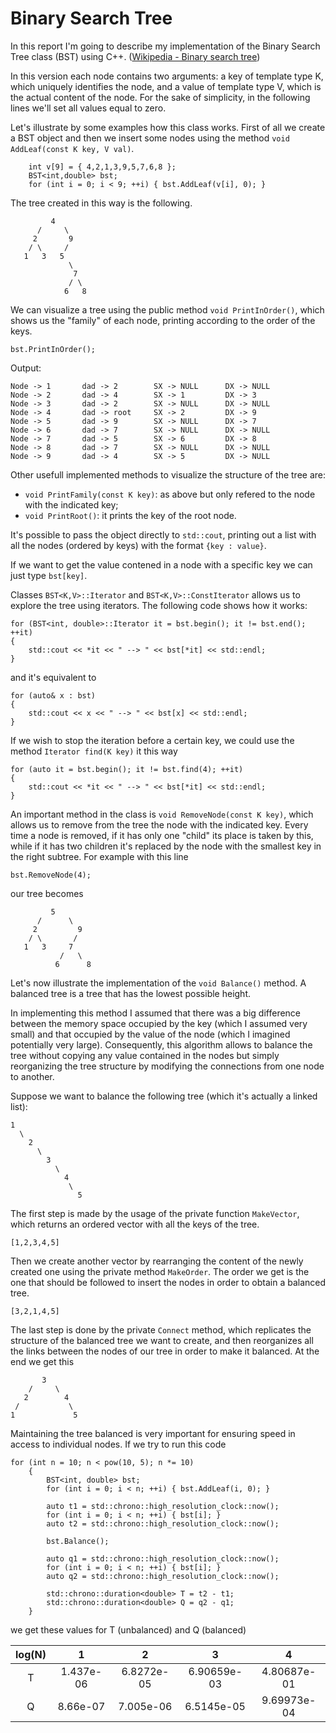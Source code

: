 # Binary Search Tree

In this report I'm going to describe my implementation of the Binary Search Tree class (BST) using C++. ([Wikipedia - Binary search tree](https://en.wikipedia.org/wiki/Binary_search_tree))

In this version each node contains two arguments: a key of template type K, which uniquely identifies the node, and a value of template type V, which is the actual content of the node.
For the sake of simplicity, in the following lines we'll set all values equal to zero.

Let's illustrate by some examples how this class works.
First of all we create a BST object and then we insert some nodes using the method `void AddLeaf(const K key, V val)`.
~~~~
	int v[9] = { 4,2,1,3,9,5,7,6,8 };
	BST<int,double> bst;
	for (int i = 0; i < 9; ++i) { bst.AddLeaf(v[i], 0);	}
~~~~
The tree created in this way is the following.
```
         4 
      /     \ 
     2       9
    / \     /
   1   3   5
             \
              7
             / \
            6   8
```
We can visualize a tree using the public method `void PrintInOrder()`, which shows us the "family" of each node, printing according to the order of the keys.
~~~~
bst.PrintInOrder();
~~~~
Output:
~~~~
Node -> 1       dad -> 2        SX -> NULL      DX -> NULL
Node -> 2       dad -> 4        SX -> 1         DX -> 3
Node -> 3       dad -> 2        SX -> NULL      DX -> NULL
Node -> 4       dad -> root     SX -> 2         DX -> 9
Node -> 5       dad -> 9        SX -> NULL      DX -> 7
Node -> 6       dad -> 7        SX -> NULL      DX -> NULL
Node -> 7       dad -> 5        SX -> 6         DX -> 8
Node -> 8       dad -> 7        SX -> NULL      DX -> NULL
Node -> 9       dad -> 4        SX -> 5         DX -> NULL
~~~~
Other usefull implemented methods to visualize the structure of the tree are:
* `void PrintFamily(const K key)`: as above but only refered to the node with the indicated key;
* `void PrintRoot()`: it prints the key of the root node.

It's possible to pass the object directly to `std::cout`, printing out a list with all the nodes (ordered by keys) with the format `{key : value}`.

If we want to get the value contened in a node with a specific key we can just type `bst[key]`.

Classes `BST<K,V>::Iterator` and `BST<K,V>::ConstIterator` allows us to explore the tree using iterators.
The following code shows how it works:
~~~~
for (BST<int, double>::Iterator it = bst.begin(); it != bst.end(); ++it)
{
	std::cout << *it << " --> " << bst[*it] << std::endl;
}
~~~~
and it's equivalent to
~~~~
for (auto& x : bst) 
{ 
    std::cout << x << " --> " << bst[x] << std::endl; 
}
~~~~
If we wish to stop the iteration before a certain key, we could use the method `Iterator find(K key)` it this way
~~~~
for (auto it = bst.begin(); it != bst.find(4); ++it)
{
	std::cout << *it << " --> " << bst[*it] << std::endl;
}
~~~~

An important method in the class is `void RemoveNode(const K key)`, which allows us to remove from the tree the node with the indicated key.
Every time a node is removed, if it has only one "child" its place is taken by this, while if it has two children it's replaced by the node with the smallest key in the right subtree.
For example with this line
~~~~
bst.RemoveNode(4);
~~~~
our tree becomes
```
         5 
      /      \ 
     2         9
    / \       /
   1   3     7
           /   \
          6      8
```
Let's now illustrate the implementation of the `void Balance()` method.
A balanced tree is a tree that has the lowest possible height.

In implementing this method I assumed that there was a big difference between the memory space occupied by the key (which I assumed very small) and that occupied by the value of the node (which I imagined potentially very large).
Consequently, this algorithm allows to balance the tree without copying any value contained in the nodes but simply reorganizing the tree structure by modifying the connections from one node to another.

Suppose we want to balance the following tree (which it's actually a linked list):
```
1
  \
    2
      \
        3
          \
            4
             \
               5
```

The first step is made by the usage of the private function `MakeVector`, which returns an ordered vector with all the keys of the tree.
~~~~
[1,2,3,4,5]
~~~~
Then we create another vector by rearranging the content of the newly created one using the private method `MakeOrder`.
The order we get is the one that should be followed to insert the nodes in order to obtain a balanced tree.
~~~~
[3,2,1,4,5]
~~~~
The last step is done by the private `Connect` method, which replicates the structure of the balanced tree we want to create, and then reorganizes all the links between the nodes of our tree in order to make it balanced.
At the end we get this
```
       3
    /     \    
   2        4
 /           \
1             5
```
Maintaining the tree balanced is very important for ensuring speed in access to individual nodes.
If we try to run this code
~~~~
for (int n = 10; n < pow(10, 5); n *= 10)
	{
		BST<int, double> bst;
		for (int i = 0; i < n; ++i) { bst.AddLeaf(i, 0); }

		auto t1 = std::chrono::high_resolution_clock::now();
		for (int i = 0; i < n; ++i) { bst[i]; }
		auto t2 = std::chrono::high_resolution_clock::now();

		bst.Balance();

		auto q1 = std::chrono::high_resolution_clock::now();
		for (int i = 0; i < n; ++i) { bst[i]; }
		auto q2 = std::chrono::high_resolution_clock::now();

		std::chrono::duration<double> T = t2 - t1;
		std::chrono::duration<double> Q = q2 - q1;
	}
~~~~
we get these values for T (unbalanced) and Q (balanced)

| log(N) |     1     |      2     |      3      |      4      |
|:------:|:---------:|:----------:|:-----------:|:-----------:|
|    T   | 1.437e-06 | 6.8272e-05 | 6.90659e-03 | 4.80687e-01 |
|    Q   |  8.66e-07 |  7.005e-06 |  6.5145e-05 | 9.69973e-04 |




